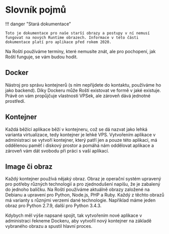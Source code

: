 # Slovník pojmů

!!! danger "Stará dokumentace"

    Toto je dokumentace pro naše starší obrazy a postupy v ní nemusí fungovat na nových Runtime obrazech. Informace v této části dokumentace platí pro aplikace před rokem 2020.

Na Roští používáme termíny, které nemusíte znát, ale pro pochopení, jak Roští funguje, se vám budou hodit.

## Docker

Nástroj pro správu kontejnerů (s ním nepřijdete do kontaktu, používáme ho jako backend). Díky Dockeru může Roští existovat ve formě v jaké existuje. Právě on vám propůjčuje vlastnosti VPSek, ale zároveň dává jednotné prostředí.

## Kontejner

Každá běžící aplikace běží v kontejneru, což se dá nazvat jako lehká varianta virtualizace, tedy kontejner je lehké VPS. Vytvořením aplikace v administraci se vytvoří kontejner, který patří jen a pouze této aplikaci, má oddělenou paměť i diskový prostor a pomáhá nám oddělovat aplikace a zároveň vám dát svobodu při práci s vaší aplikací.

## Image či obraz

Každý kontejner používá nějaký obraz. Obraz je operační systém upravený pro potřeby různých technologií a pro zjednodušení napíšu, že je zabalený do jednoho balíčku. Na Roští používáme aktuálně obrazy založené na Debianu a upravení pro Python, Node.js, PHP a Ruby. Každý z těchto obrazů má varianty s různými verzemi dané technologie. Například máme jeden obraz pro Python 2.7.9, další pro Python 3.4.3.

Kdybych měl výše napsané spojit, tak vytvořením nové aplikace v administraci řekneme Dockeru, aby vytvořil nový kontejner na základě vybraného obrazu a spustil hlavní proces.
